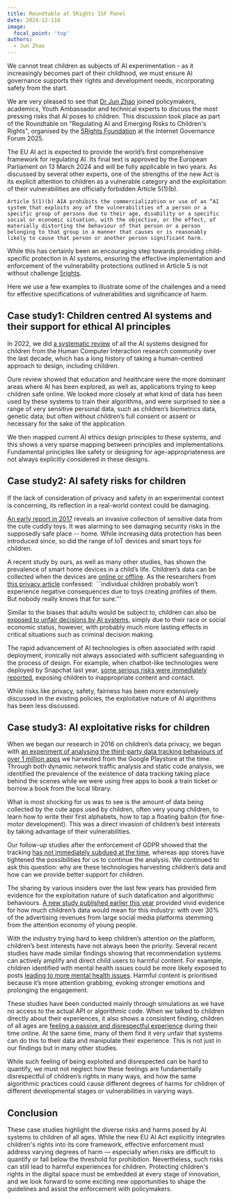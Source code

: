 ```yaml
---
title: Roundtable at 5Rights IGF Panel
date: 2024-12-118
image:
  focal_point: 'top'
authors:
  - Jun Zhao
---
```



We cannot treat children as subjects of AI experimentation - as it increasingly becomes part of their childhood, we must ensure AI governance supports their rights and development needs, incorporating safety from the start.

We are very pleased to see that [Dr Jun Zhao](https://www.linkedin.com/posts/5rights_igf2024-ai-childrensrights-activity-7273379761324802049-GgKS?utm_source=share&utm_medium=member_desktop) joined policymakers, academics, Youth Ambassador and technical experts to discuss the most pressing risks that AI poses to children. This discussion took place as part of the Roundtable on "Regulating AI and Emerging Risks to Children's Rights", organised by the [5Rights Foundation](https://5rightsfoundation.com/) at the Internet Governance Forum 2025. 

The EU AI act is expected to provide the world’s first comprehensive framework for regulating AI. Its final text is approved by the European Parliament on 13 March 2024 and will be fully applicable in two years. As discussed by several other experts, one of the strengths of the new Act is its explicit attention to children as a vulnerable category and the exploitation of their vulnerabilities are officially forbidden Article 5(1)(b).

```Article 5(1)(b) AIA prohibits the commercialization or use of an “AI system that exploits any of the vulnerabilities of a person or a specific group of persons due to their age, disability or a specific social or economic situation, with the objective, or the effect, of materially distorting the behaviour of that person or a person belonging to that group in a manner that causes or is reasonably likely to cause that person or another person significant harm.```

While this has certainly been an encouraging step towards providing child-specific protection in AI systems, ensuring the effective implementation and enforcement of the vulnerability protections outlined in Article 5 is not without challenge [5rights](https://5rightsfoundation.com/eu-ai-act-enters-into-force-a-crucial-step-for-child-protection/).

Here we use a few examples to illustrate some of the challenges and a need for effective specifications of vulnerabilities and significance of harm. 

## Case study1: Children centred AI systems and their support for ethical AI principles

In 2022, we did [a systematic review](https://oxfordccai.org/publication/conference-paper-2022/) of all the AI systems designed for children from the Human Computer Interaction research community over the last decade, which has a long history of taking a human-centred approach to design, including children. 

Oure review showed that education and healthcare were the more dominant areas where AI has been explored, as well as, applications trying to keep children safe online. We looked more closely at what kind of data has been used by these systems to train their algorithms, and were surprised to see a range of very sensitive personal data, such as children’s biometrics data, genetic data; but often without children’s full consent or assent or necessary for the sake of the application. 

We then mapped current AI ethics design principles to these systems, and this shows a very sparse mapping between principles and implementations. Fundamental principles like safety or designing for age-appropriateness are not always explicitly considered in these designs. 



##  Case study2: AI safety risks for children

If the lack of consideration of privacy and safety in an experimental context is concerning, its reflection in a real-world context could be damaging. 

[An early report in 2017](https://www.vice.com/en/article/pgwean/internet-of-things-teddy-bear-leaked-2-million-parent-and-kids-message-recordings) reveals an invasive collection of sensitive data from the cute cuddly toys. It was alarming to see damaging security risks in the supposedly safe place -- home. While increasing data protection has been introduced since, so did the range of IoT devices and smart toys for children. 

A recent study by ours, as well as many other studies, has shown the prevalence of smart home devices in a child’s life. Children’s data can be collected when the devices are [online or offline](https://www.unibas.ch/en/News-Events/News/Uni-Research/How-smart-toys-spy-on-kids--what-parents-need-to-know.html). As the researchers from [this privacy article](https://doi.org/10.1007/978-3-031-68024-3_11) confessed: ```individual children probably won’t experience negative consequences due to toys creating profiles of them. But nobody really knows that for sure.'''

Similar to the biases that adults would be subject to, children can also be [exposed to unfair decisions by AI systems](https://blog.re-work.co/using-machine-learning-for-criminal-justice/), simply due to their race or social economic status, however, with probably much more lasting effects in critical situations such as criminal decision making.

The rapid advancement of AI technologies is often associated with rapid deployment, ironically not always associated with sufficient safeguarding in the process of design. For example, when chatbot-like technologies were deployed by Snapchat last year, [some serious risks were immediately reported](https://www.washingtonpost.com/technology/2023/03/14/snapchat-myai/), exposing children to inappropriate content and contact.

While risks like privacy, safety, fairness has been more extensively discussed in the existing policies, the exploitative nature of AI algorithms has been less discussed. 


##  Case study3: AI exploitative risks for children

When we began our research in 2016 on children’s data privacy, we began with [an experiment of analysing the third-party data tracking behaviours of over 1 million apps](https://doi.org/10.1145/3201064.320108) we harvested from the Google Playstore at the time. Through both dynamic network traffic analysis and static code analysis, we identified the prevalence of the existence of data tracking taking place behind the scenes while we were using free apps to book a train ticket or borrow a book from the local library.

What is most shocking for us was to see is the amount of data being collected by the cute apps used by children, often very young children, to learn how to write their first alphabets, how to tap a floating ballon (for fine-motor development). This was a direct invasion of children’s best interests by taking advantage of their vulnerabilities.

Our follow-up studies after the enforcement of GDPR showed that the tracking [has not immediately subdued at the time](https://policyreview.info/articles/analysis/and-after-gdpr-tracking-mobile-apps), whereas app stores have tightened the possibilities for us to continue the analysis. We continued to ask this question: why are these technologies harvesting children’s data and how can we provide better support for children.

The sharing by various insiders over the last few years has provided firm evidence for the exploitation nature of such datafication and algorithmic behaviours. [A new study published earlier this year](https://doi.org/10.1371/journal.pone.0295337) provided vivid evidence for how much children’s data would mean for this industry: with over 30% of the advertising revenues from large social media platforms stemming from the attention economy of young people. 

With the industry trying hard to keep children’s attention on the platform, children’s best interests have not always been the priority. Several recent studies have made similar findings showing that recommendation systems can actively amplify and direct child users to harmful content. For example, children identified with mental health issues could be more likely exposed to posts [leading to more mental health issues](https://www.amnesty.org/en/documents/pol40/7350/2023/en/). Harmful content is prioritised because it’s more attention grabbing, evoking stronger emotions and prolonging the engagement.

These studies have been conducted mainly through simulations as we have no access to the actual API or algorithmic code. When we talked to children directly about their experiences, it also shows a consistent finding, children of all ages are [feeling a passive and disrespectful experience](doi.org/10.1145/3613904.3642294) during their time online.  At the same time, many of them find it very unfair that systems can do this to their data and manipulate their experience. This is not just in our findings but in many other studies. 

While such feeling of being exploited and disrespected can be hard to quantify, we must not neglect how these feelings are fundamentally disrespectful of children’s rights in many ways, and how the same algorithmic practices could cause different degrees of harms for children of different developmental stages or vulnerabilities in varying ways.



##  Conclusion

These case studies highlight the diverse risks and harms posed by AI systems to children of all ages. While the new EU AI Act explicitly integrates children's rights into its core framework, effective enforcement must address varying degrees of harm — especially when risks are difficult to quantify or fall below the threshold for prohibition. Nevertheless, such risks can still lead to harmful experiences for children. Protecting children's rights in the digital space must be embedded at every stage of innovation, and we look forward to some exciting new opportunities to shape the guidelines and assist the enforcement with policymakers. 



